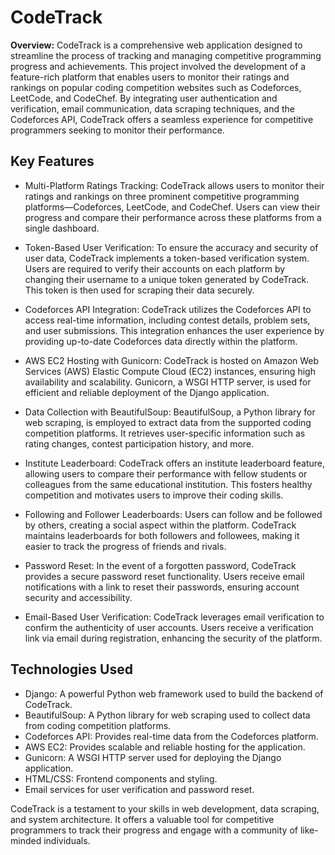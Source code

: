 # CodeTrack

**Overview:**
CodeTrack is a comprehensive web application designed to streamline the process of tracking and managing competitive programming progress and achievements. This project involved the development of a feature-rich platform that enables users to monitor their ratings and rankings on popular coding competition websites such as Codeforces, LeetCode, and CodeChef. By integrating user authentication and verification, email communication, data scraping techniques, and the Codeforces API, CodeTrack offers a seamless experience for competitive programmers seeking to monitor their performance.

## Key Features

* Multi-Platform Ratings Tracking:
  CodeTrack allows users to monitor their ratings and rankings on three prominent competitive programming platforms—Codeforces, LeetCode, and CodeChef. Users can view their progress and compare their performance across these platforms from a single dashboard.

* Token-Based User Verification:
  To ensure the accuracy and security of user data, CodeTrack implements a token-based verification system. Users are required to verify their accounts on each platform by changing their username to a unique token generated by CodeTrack. This token is then used for scraping their data securely.

* Codeforces API Integration:
  CodeTrack utilizes the Codeforces API to access real-time information, including contest details, problem sets, and user submissions. This integration enhances the user experience by providing up-to-date Codeforces data directly within the platform.

* AWS EC2 Hosting with Gunicorn:
  CodeTrack is hosted on Amazon Web Services (AWS) Elastic Compute Cloud (EC2) instances, ensuring high availability and scalability. Gunicorn, a WSGI HTTP server, is used for efficient and reliable deployment of the Django application.

* Data Collection with BeautifulSoup:
  BeautifulSoup, a Python library for web scraping, is employed to extract data from the supported coding competition platforms. It retrieves user-specific information such as rating changes, contest participation history, and more.

* Institute Leaderboard:
  CodeTrack offers an institute leaderboard feature, allowing users to compare their performance with fellow students or colleagues from the same educational institution. This fosters healthy competition and motivates users to improve their coding skills.

* Following and Follower Leaderboards:
  Users can follow and be followed by others, creating a social aspect within the platform. CodeTrack maintains leaderboards for both followers and followees, making it easier to track the progress of friends and rivals.

* Password Reset:
  In the event of a forgotten password, CodeTrack provides a secure password reset functionality. Users receive email notifications with a link to reset their passwords, ensuring account security and accessibility.

* Email-Based User Verification:
  CodeTrack leverages email verification to confirm the authenticity of user accounts. Users receive a verification link via email during registration, enhancing the security of the platform.

## Technologies Used

* Django: A powerful Python web framework used to build the backend of CodeTrack.
* BeautifulSoup: A Python library for web scraping used to collect data from coding competition platforms.
* Codeforces API: Provides real-time data from the Codeforces platform.
* AWS EC2: Provides scalable and reliable hosting for the application.
* Gunicorn: A WSGI HTTP server used for deploying the Django application.
* HTML/CSS: Frontend components and styling.
* Email services for user verification and password reset.

CodeTrack is a testament to your skills in web development, data scraping, and system architecture. It offers a valuable tool for competitive programmers to track their progress and engage with a community of like-minded individuals.
